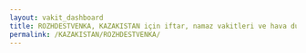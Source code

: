 ```yaml
---
layout: vakit_dashboard
title: ROZHDESTVENKA, KAZAKISTAN için iftar, namaz vakitleri ve hava durumu - ilçe/eyalet seç
permalink: /KAZAKISTAN/ROZHDESTVENKA/
---
```


<script type="text/javascript">
  var GLOBAL_COUNTRY = 'KAZAKISTAN';
  var GLOBAL_CITY = 'ROZHDESTVENKA';
  var GLOBAL_STATE = '';
  var lat = 72;
  var lon = 21;
</script>
